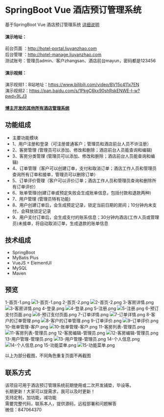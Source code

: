 # SpringBoot Vue 酒店预订管理系统
基于SpringBoot Vue 酒店预订管理系统
[详细说明](https://liuyanzhao.com/shop/hotel-vue.html) <br/>
#### 演示地址：
  前台页面 ：http://hotel-portal.liuyanzhao.com <br/>
  后台管理 ：http://hotel-manage.liuyanzhao.com﻿ <br/>
  测试账号：管理员admin、客户zhangsan、酒店前台mayun，密码都是123456 <br/>
####  演示视频：
演示视频1：B站地址：https://www.bilibili.com/video/BV15c411x7EN﻿ <br/>
演示视频2：https://pan.baidu.com/s/1PkgC6kx90shRskENWE-l-w?pwd=9LJ3  <br/>


#### [博主开发的其他所有酒店管理系统](https://liuyanzhao.com/shop.html?k=酒店)

## 功能组成
- 主要功能模块
- 1、用户注册和登录（可注册普通客户；管理员和酒店前台人员不许注册）
- 2、客房管理 (管理员可以添加、修改和删除；酒店前台人员能查询和编辑)
- 3、客房分类管理 (管理员可以添加、修改和删除；酒店前台人员能查询和编辑)
- 4、订单管理（客户可以创建订单，支付和取消订单；酒店工作人员和管理员查询所有订单和接单，管理员可以删除订单）
- 5、订单评价管理（客户可以评价订单；酒店工作人员和管理员查询和删除所有订单评价）
- 6、账单管理(创建订单或预定失败会生成账单信息，包括付款和退款两种)
- 7、用户管理 (管理员特有功能)
- 8、用户创建订单后，会生成预定记录，锁定当前日期的房间；10分钟内未支付，会释放锁定记录
- 9、用户支付订单后，会生成支付的账系信息；30分钟内酒店(工作人员或管理员)未接单，将自动取消订单，生成退款的账单信息



## 技术组成
- SpringBoot
- MyBatis Plus
- VueJS + ElementUI
- MySQL
- Maven


## 预览
1-首页-1.png
![1-首页-1.png](img/1-首页-1.png)
2-首页-2.png
![2-首页-2.png](img/2-首页-2.png)
3-客房详情.png
![3-客房详情.png](img/3-客房详情.png)
4-登录.png
![4-登录.png](img/4-登录.png)
5-注册.png
![5-注册.png](img/5-注册.png)
6-预订支付页面.png
![6-预订支付页面.png](img/6-预订支付页面.png)
7-订单详情.png
![7-订单详情.png](img/7-订单详情.png)
8-客户的订单管理.png
![8-客户的订单管理.png](img/8-客户的订单管理.png)
9-订单评价.png
![9-订单评价.png](img/9-订单评价.png)
10-账单管理-客户.png
![10-账单管理-客户.png](img/10-账单管理-客户.png)
11-客房列表-管理员.png
![11-客房列表-管理员.png](img/11-客房列表-管理员.png)
12-客房编辑-管理员.png
![12-客房编辑-管理员.png](img/12-客房编辑-管理员.png)
13-用户管理-管理员.png
![13-用户管理-管理员.png](img/13-用户管理-管理员.png)
14-个人信息.png
![14-个人信息.png](img/14-个人信息.png)
15-功能菜单.png
![15-功能菜单.png](img/15-功能菜单.png)

以上为部分截图，不同角色重复页面不再截图


## 联系方式
该项目可用于酒店预订管理系统前期使用或二次开发铺垫，毕设等。 <br/>
长期更新！大家可以提需求，我可以及时更新！  <br/>
支持定制，加功能，减功能  <br/>
需要完整代码，联系本人，提供源码，远程部署和问题解答 <br/>
微信：847064370  <br/>

